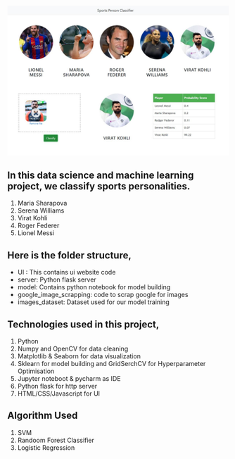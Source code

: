 ![](ui_snapshot.jpg)

## In this data science and machine learning project, we classify sports personalities.
1) Maria Sharapova
2) Serena Williams
3) Virat Kohli
4) Roger Federer
5) Lionel Messi

## Here is the folder structure,
* UI : This contains ui website code 
* server: Python flask server
* model: Contains python notebook for model building
* google_image_scrapping: code to scrap google for images
* images_dataset: Dataset used for our model training

## Technologies used in this project,
1. Python
2. Numpy and OpenCV for data cleaning
3. Matplotlib & Seaborn for data visualization
4. Sklearn for model building and GridSerchCV for Hyperparameter Optimisation 
5. Jupyter noteboot & pycharm as IDE
6. Python flask for http server
7. HTML/CSS/Javascript for UI

## Algorithm Used  
1. SVM  
2. Randoom Forest Classifier  
3. Logistic Regression
